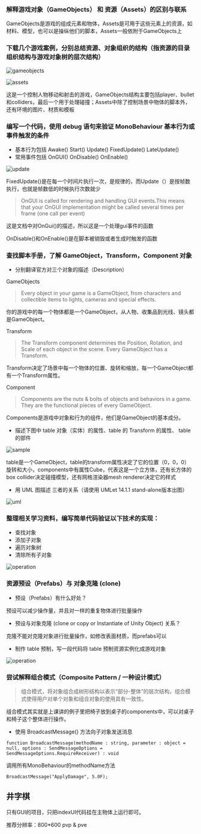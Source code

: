 ### 解释游戏对象（GameObjects） 和 资源（Assets）的区别与联系

GameObjects是游戏的组成元素和物体，Assets是可用于这些元素上的资源，如材料、模型，也可以是操纵他们的脚本，Assets一般依附于GameObjects上  


### 下载几个游戏案例，分别总结资源、对象组织的结构（指资源的目录组织结构与游戏对象树的层次结构）

![gameobjects](questions/gameobjects.jpg)

![assets](questions/assets.jpg)

这是一个控制人物移动和射击的游戏，GameObjects结构主要包括player、bullet和colliders，最后一个用于处理碰撞；Assets中除了控制场景中物体的脚本外，还有环境的图片、材质和模板


### 编写一个代码，使用 debug 语句来验证 MonoBehaviour 基本行为或事件触发的条件

* 基本行为包括 Awake() Start() Update() FixedUpdate() LateUpdate()
* 常用事件包括 OnGUI() OnDisable() OnEnable()

![update](questions/update.jpg)

FixedUpdate()是在每一个时间片执行一次，是规律的，而Update（）是按帧数执行，也就是帧数低的时候执行次数就少


>OnGUI is called for rendering and handling GUI events.This means that your OnGUI implementation might be called several times per frame (one call per event)

这是文档中对OnGui()的描述，所以这是一个处理gui事件的函数

OnDisable()和OnEnable()是在脚本被销毁或者生成时触发的函数

### 查找脚本手册，了解 GameObject，Transform，Component 对象

* 分别翻译官方对三个对象的描述（Description）

GameObjects
>Every object in your game is a GameObject, from characters and collectible items to lights, cameras and special effects. 

你的游戏中的每一个物体都是一个GameObject，从人物、收集品到光线、镜头都是GameObject。

Transform
>The Transform component determines the Position, Rotation, and Scale of each object in the scene. Every GameObject has a Transform.

Transform决定了场景中每一个物体的位置、旋转和缩放，每一个GameObject都有一个Transform属性。

Component
>Components are the nuts & bolts of objects and behaviors in a game. They are the functional pieces of every GameObject.

Components是游戏中对象和行为的组件，他们是GameObject的基本成分。

* 描述下图中 table 对象（实体）的属性、table 的 Transform 的属性、 table 的部件

![sample](questions/sample.jpg)

table是一个GameObject，table的transform属性决定了它的位置（0，0，0）旋转和大小，components中有属性Cube，代表这是一个立方体，还有长方体的box collider决定碰撞模型，还有网格渲染器mesh renderer决定它的样式

* 用 UML 图描述 三者的关系（请使用 UMLet 14.1.1 stand-alone版本出图）

![uml](questions/umla.jpg)

### 整理相关学习资料，编写简单代码验证以下技术的实现：

* 查找对象
* 添加子对象
* 遍历对象树
* 清除所有子对象

![operation](questions/operation.jpg)

### 资源预设（Prefabs）与 对象克隆 (clone)
* 预设（Prefabs）有什么好处？

预设可以减少操作量，并且对一样的重复物体进行批量操作

* 预设与对象克隆 (clone or copy or Instantiate of Unity Object) 关系？

克隆不能对克隆对象进行批量操作，如修改表面材质，而prefabs可以

* 制作 table 预制，写一段代码将 table 预制资源实例化成游戏对象

![operation](questions/prefabs.jpg)

### 尝试解释组合模式（Composite Pattern / 一种设计模式）

>组合模式，将对象组合成树形结构以表示“部分-整体”的层次结构，组合模式使得用户对单个对象和组合对象的使用具有一致性。

组合模式其实就是上课讲的例子里把椅子放到桌子的components中，可以对桌子和椅子这个整体进行操作。

* 使用 BroadcastMessage() 方法向子对象发送消息

`function BroadcastMessage(methodName : string, parameter : object = null, options : SendMessageOptions = SendMessageOptions.RequireReceiver) : void`

调用所有MonoBehaviour的methodName方法

`BroadcastMessage("ApplyDamage", 5.0F);`


## 井字棋

只有GUI的项目，只把indexUI代码挂在主物体上运行即可。

推荐分辨率：800*600
pvp & pve

